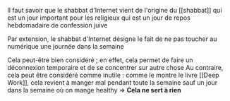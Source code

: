 Il faut savoir que le shabbat d'Internet vient de l'origine du [[shabbat]] qui est un jour important pour les religieux qui est un jour de repos hebdomadaire de confession juive

Par extension, le shabbat d'Internet désigne le fait de ne pas toucher au numérique  une journée dans la semaine

Cela peut-être bien considéré ; en effet, cela permet de faire un déconnexion temporaire et de se concentrer sur autre chose
Au contraire, cela peut être considéré comme inutile : comme le montre le livre [[Deep Work]], cela revient à manger mal pendant toute la semaine sauf un jour dans la semaine où on mange healthy
⇒ **Cela ne sert à rien**
